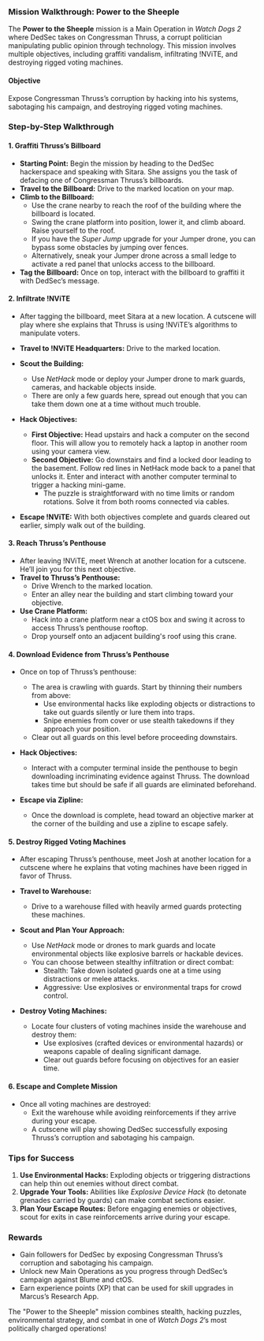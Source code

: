 ### **Mission Walkthrough: Power to the Sheeple**

The **Power to the Sheeple** mission is a Main Operation in *Watch Dogs 2* where DedSec takes on Congressman Thruss, a corrupt politician manipulating public opinion through technology. This mission involves multiple objectives, including graffiti vandalism, infiltrating !NViTE, and destroying rigged voting machines.

#### **Objective**
Expose Congressman Thruss’s corruption by hacking into his systems, sabotaging his campaign, and destroying rigged voting machines.

### **Step-by-Step Walkthrough**

#### **1. Graffiti Thruss’s Billboard**
- **Starting Point:** Begin the mission by heading to the DedSec hackerspace and speaking with Sitara. She assigns you the task of defacing one of Congressman Thruss’s billboards.
- **Travel to the Billboard:** Drive to the marked location on your map.
- **Climb to the Billboard:**
  - Use the crane nearby to reach the roof of the building where the billboard is located.
  - Swing the crane platform into position, lower it, and climb aboard. Raise yourself to the roof.
  - If you have the *Super Jump* upgrade for your Jumper drone, you can bypass some obstacles by jumping over fences.
  - Alternatively, sneak your Jumper drone across a small ledge to activate a red panel that unlocks access to the billboard.
- **Tag the Billboard:** Once on top, interact with the billboard to graffiti it with DedSec’s message.

#### **2. Infiltrate !NViTE**
- After tagging the billboard, meet Sitara at a new location. A cutscene will play where she explains that Thruss is using !NViTE’s algorithms to manipulate voters.
- **Travel to !NViTE Headquarters:** Drive to the marked location.
- **Scout the Building:**
  - Use *NetHack* mode or deploy your Jumper drone to mark guards, cameras, and hackable objects inside.
  - There are only a few guards here, spread out enough that you can take them down one at a time without much trouble.
- **Hack Objectives:**
  - **First Objective:** Head upstairs and hack a computer on the second floor. This will allow you to remotely hack a laptop in another room using your camera view.
  - **Second Objective:** Go downstairs and find a locked door leading to the basement. Follow red lines in NetHack mode back to a panel that unlocks it. Enter and interact with another computer terminal to trigger a hacking mini-game.
    - The puzzle is straightforward with no time limits or random rotations. Solve it from both rooms connected via cables.

- **Escape !NViTE:** With both objectives complete and guards cleared out earlier, simply walk out of the building.

#### **3. Reach Thruss’s Penthouse**
- After leaving !NViTE, meet Wrench at another location for a cutscene. He’ll join you for this next objective.
- **Travel to Thruss’s Penthouse:**
  - Drive Wrench to the marked location.
  - Enter an alley near the building and start climbing toward your objective.
- **Use Crane Platform:**
  - Hack into a crane platform near a ctOS box and swing it across to access Thruss’s penthouse rooftop.
  - Drop yourself onto an adjacent building's roof using this crane.

#### **4. Download Evidence from Thruss’s Penthouse**
- Once on top of Thruss’s penthouse:
  - The area is crawling with guards. Start by thinning their numbers from above:
    - Use environmental hacks like exploding objects or distractions to take out guards silently or lure them into traps.
    - Snipe enemies from cover or use stealth takedowns if they approach your position.
  - Clear out all guards on this level before proceeding downstairs.

- **Hack Objectives:**
  - Interact with a computer terminal inside the penthouse to begin downloading incriminating evidence against Thruss. The download takes time but should be safe if all guards are eliminated beforehand.

- **Escape via Zipline:**
  - Once the download is complete, head toward an objective marker at the corner of the building and use a zipline to escape safely.

#### **5. Destroy Rigged Voting Machines**
- After escaping Thruss’s penthouse, meet Josh at another location for a cutscene where he explains that voting machines have been rigged in favor of Thruss.
- **Travel to Warehouse:**
  - Drive to a warehouse filled with heavily armed guards protecting these machines.
- **Scout and Plan Your Approach:**
  - Use *NetHack* mode or drones to mark guards and locate environmental objects like explosive barrels or hackable devices.
  - You can choose between stealthy infiltration or direct combat:
    - Stealth: Take down isolated guards one at a time using distractions or melee attacks.
    - Aggressive: Use explosives or environmental traps for crowd control.

- **Destroy Voting Machines:**
  - Locate four clusters of voting machines inside the warehouse and destroy them:
    - Use explosives (crafted devices or environmental hazards) or weapons capable of dealing significant damage.
    - Clear out guards before focusing on objectives for an easier time.

#### **6. Escape and Complete Mission**
- Once all voting machines are destroyed:
  - Exit the warehouse while avoiding reinforcements if they arrive during your escape.
  - A cutscene will play showing DedSec successfully exposing Thruss’s corruption and sabotaging his campaign.

### **Tips for Success**
1. **Use Environmental Hacks:** Exploding objects or triggering distractions can help thin out enemies without direct combat.
2. **Upgrade Your Tools:** Abilities like *Explosive Device Hack* (to detonate grenades carried by guards) can make combat sections easier.
3. **Plan Your Escape Routes:** Before engaging enemies or objectives, scout for exits in case reinforcements arrive during your escape.

### **Rewards**
- Gain followers for DedSec by exposing Congressman Thruss’s corruption and sabotaging his campaign.
- Unlock new Main Operations as you progress through DedSec’s campaign against Blume and ctOS.
- Earn experience points (XP) that can be used for skill upgrades in Marcus’s Research App.

The "Power to the Sheeple" mission combines stealth, hacking puzzles, environmental strategy, and combat in one of *Watch Dogs 2*’s most politically charged operations!